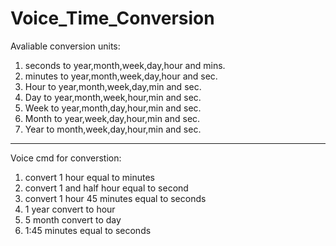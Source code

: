 # Voice_Time_Conversion
Avaliable conversion units:
  1) seconds to year,month,week,day,hour and mins.
  2) minutes to year,month,week,day,hour and sec.
  3) Hour to year,month,week,day,min and sec.
  4) Day to year,month,week,hour,min and sec.
  5) Week to year,month,day,hour,min and sec.
  6) Month to year,week,day,hour,min and sec.
  7) Year to month,week,day,hour,min and sec.
  
  ******************************************************************************************

Voice cmd for converstion:
  1) convert 1 hour equal to minutes
  2) convert 1 and half hour equal to second
  3) convert 1 hour 45 minutes equal to seconds
  4) 1 year convert to hour
  5) 5 month convert to day
  6) 1:45 minutes equal to seconds
  

